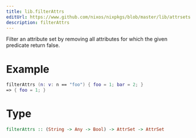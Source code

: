 ```yaml
---
title: lib.filterAttrs
editUrl: https://www.github.com/nixos/nixpkgs/blob/master/lib/attrsets.nix#L384C5
description: filterAttrs
---
```


Filter an attribute set by removing all attributes for which the
given predicate return false.

# Example

```nix
filterAttrs (n: v: n == "foo") { foo = 1; bar = 2; }
=> { foo = 1; }
```

# Type

```haskell
filterAttrs :: (String -> Any -> Bool) -> AttrSet -> AttrSet
```
